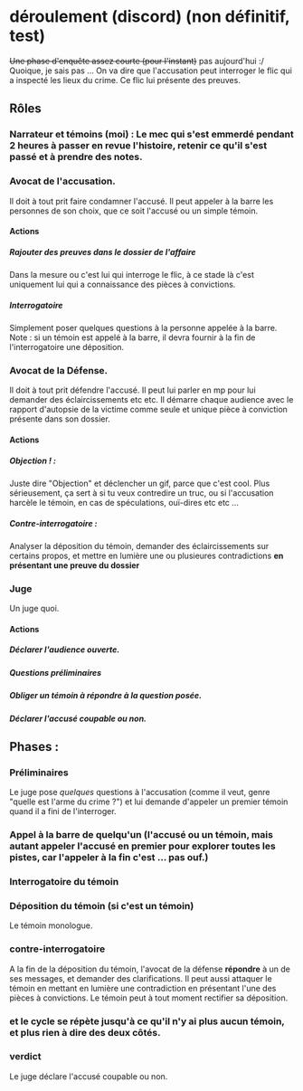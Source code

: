 # déroulement (discord) (non définitif, test)
~~Une phase d'enquête assez courte (pour l'instant)~~ pas aujourd'hui :/
Quoique, je sais pas ...
On va dire que l'accusation peut interroger le flic qui a inspecté les lieux du crime.
Ce flic lui présente des preuves.

## Rôles
### Narrateur et témoins (moi) : Le mec qui s'est emmerdé pendant 2 heures à passer en revue l'histoire, retenir ce qu'il s'est passé et à prendre des notes.
### Avocat de l'accusation.

Il doit à tout prit faire condamner l'accusé. Il peut appeler à la barre les personnes de son choix, que ce soit l'accusé ou un simple témoin.

#### Actions
##### Rajouter des preuves dans le dossier de l'affaire
Dans la mesure ou c'est lui qui interroge le flic, à ce stade là c'est uniquement lui qui a connaissance des pièces à convictions.

##### Interrogatoire
Simplement poser quelques questions à la personne appelée à la barre.
Note : si un témoin est appelé à la barre, il devra fournir à la fin de l'interrogatoire une déposition.

### Avocat de la Défense.
Il doit à tout prit défendre l'accusé. Il peut lui parler en mp pour lui demander des éclaircissements etc etc.
Il démarre chaque audience avec le rapport d'autopsie de la victime comme seule et unique pièce à conviction présente dans son dossier.

#### Actions
##### Objection ! : 
Juste dire "Objection" et déclencher un gif, parce que c'est cool.
Plus sérieusement, ça sert à si tu veux contredire un truc, ou si l'accusation harcèle le témoin, en cas de spéculations, ouï-dires etc etc ...

##### Contre-interrogatoire :
Analyser la déposition du témoin, demander des éclaircissements sur certains propos, et mettre en lumière une ou plusieures contradictions **en présentant une preuve du dossier**

### Juge

Un juge quoi.

#### Actions
##### Déclarer l'audience ouverte.
##### Questions préliminaires
##### Obliger un témoin à répondre à la question posée.
##### Déclarer l'accusé coupable ou non.

## Phases :
### Préliminaires
Le juge pose *quelques* questions à l'accusation (comme il veut, genre "quelle est l'arme du crime ?") et lui demande d'appeler un premier témoin quand il a fini de l'interroger.

### Appel à la barre de quelqu'un (l'accusé ou un témoin, mais autant appeler l'accusé en premier pour explorer toutes les pistes, car l'appeler à la fin c'est ... pas ouf.)

### Interrogatoire du témoin

### Déposition du témoin (si c'est un témoin)
Le témoin monologue.

### contre-interrogatoire
A la fin de la déposition du témoin, l'avocat de la défense **répondre** à un de ses messages, et demander des clarifications.
Il peut aussi attaquer le témoin en mettant en lumière une contradiction en présentant l'une des pièces à convictions.
Le témoin peut à tout moment rectifier sa déposition.

### et le cycle se répète jusqu'à ce qu'il n'y ai plus aucun témoin, et plus rien à dire des deux côtés.

### verdict
Le juge déclare l'accusé coupable ou non.